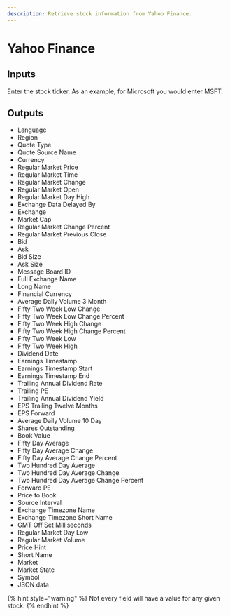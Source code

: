 ```yaml
---
description: Retrieve stock information from Yahoo Finance.
---
```


# Yahoo Finance

## Inputs

Enter the stock ticker. As an example, for Microsoft you would enter MSFT.

## Outputs

* Language
* Region
* Quote Type
* Quote Source Name
* Currency
* Regular Market Price
* Regular Market Time
* Regular Market Change
* Regular Market Open
* Regular Market Day High
* Exchange Data Delayed By
* Exchange
* Market Cap
* Regular Market Change Percent
* Regular Market Previous Close
* Bid
* Ask
* Bid Size
* Ask Size
* Message Board ID
* Full Exchange Name
* Long Name
* Financial Currency
* Average Daily Volume 3 Month
* Fifty Two Week Low Change
* Fifty Two Week Low Change Percent
* Fifty Two Week High Change
* Fifty Two Week High Change Percent
* Fifty Two Week Low
* Fifty Two Week High
* Dividend Date
* Earnings Timestamp
* Earnings Timestamp Start
* Earnings Timestamp End
* Trailing Annual Dividend Rate
* Trailing PE
* Trailing Annual Dividend Yield
* EPS Trailing Twelve Months
* EPS Forward
* Average Daily Volume 10 Day
* Shares Outstanding
* Book Value
* Fifty Day Average
* Fifty Day Average Change
* Fifty Day Average Change Percent
* Two Hundred Day Average
* Two Hundred Day Average Change
* Two Hundred Day Average Change Percent
* Forward PE
* Price to Book
* Source Interval
* Exchange Timezone Name
* Exchange Timezone Short Name
* GMT Off Set Milliseconds
* Regular Market Day Low
* Regular Market Volume
* Price Hint
* Short Name
* Market
* Market State
* Symbol
* JSON data

{% hint style="warning" %}
Not every field will have a value for any given stock.
{% endhint %}

